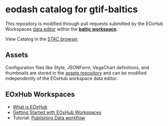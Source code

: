 # eodash catalog for gtif-baltics

This repository is modified through pull requests submitted by the EOxHub Workspaces [data editor](https://documentation.hub.eox.at/data-editor/) within the **[baltic workspace](https://workspace.baltic-gtif.hub-otc.eox.at/)**.


View Catalog in the [STAC browser](https://radiantearth.github.io/stac-browser/#/external/baltic-gtif.github.io/baltic-catalog/baltic/catalog.json?.language=en).

## Assets
Configuration files like Style, JSONForm, VegaChart definitions, and thumbnails are stored in the [assets repository](https://github.com/baltic-gtif/assets/) and can be modified independently of the EOxHub workspace data editor.

## EOxHub Workspaces
- [What is EOxHub](https://documentation.hub.eox.at/intro/)
- [Getting Started with EOxHub Workspaces](https://documentation.hub.eox.at/getting-started/)
- Tutorial: [Publishing Data workflow](https://documentation.hub.eox.at/publishing-workflow-tutorial/)
